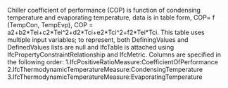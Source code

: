 ﻿Chiller coefficient of performance (COP) is function of condensing temperature and evaporating temperature, data is in table form, COP= f (TempCon, TempEvp), COP = a2+b2\*Tei+c2\*Tei\^2+d2\*Tci+e2\*Tci\^2+f2\*Tei\*Tci. 
This table uses multiple input variables; to represent, both DefiningValues and DefinedValues lists are null and IfcTable is attached using IfcPropertyConstraintRelationship and IfcMetric.  Columns are specified in the following order: 
1.IfcPositiveRatioMeasure:CoefficientOfPerformance
2.IfcThermodynamicTemperatureMeasure:CondensingTemperature
3.IfcThermodynamicTemperatureMeasure:EvaporatingTemperature